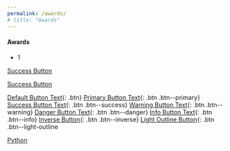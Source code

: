 ```yaml
---
permalink: /awards/
# title: "Awards"
---
```

#### Awards

- 1 

<a href="#" class="btn--success">Success Button</a>

<a href="#" class="btn--success">Success Button</a>


[Default Button Text](#link){: .btn}
[Primary Button Text](#link){: .btn .btn--primary}
[Success Button Text](#link){: .btn .btn--success}
[Warning Button Text](#link){: .btn .btn--warning}
[Danger Button Text](#link){: .btn .btn--danger}
[Info Button Text](#link){: .btn .btn--info}
[Inverse Button](#link){: .btn .btn--inverse}
[Light Outline Button](#link){: .btn .btn--light-outline



<a href="#" class="btn--success">Python</a>
